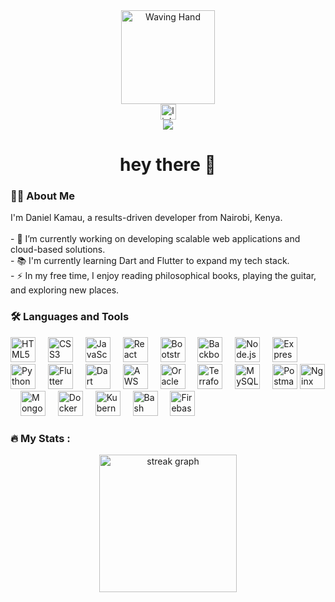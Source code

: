 <div align="center">
  <img height="150" src="https://media.giphy.com/media/hvRJCLFzcasrR4ia7z/giphy.gif" alt="Waving Hand" />
</div>
<div align="center"> <a href="https://www.linkedin.com/in/danielkkamau/"><img src="https://img.shields.io/static/v1?message=LinkedIn&logo=linkedin&label=&color=0077B5&logoColor=white&labelColor=&style=for-the-badge" height="25" alt="linkedin logo" /></a> </div>
<div align="center"> <img src="https://visitor-badge.laobi.icu/badge?page_id=CasperDkk.CasperDkk&" /> </div>
<h1 align="center">hey there 👋</h1>
<h3 align="left">👨‍💻 About Me</h3>
<p align="left">I'm Daniel Kamau, a results-driven developer from Nairobi, Kenya.<br><br>- 🔭 I’m currently working on developing scalable web applications and cloud-based solutions.<br>- 📚 I'm currently learning Dart and Flutter to expand my tech stack.<br>- ⚡ In my free time, I enjoy reading philosophical books, playing the guitar, and exploring new places.</p>
<h3 align="left">🛠 Languages and Tools</h3>
<div align="left"> <img src="https://cdn.jsdelivr.net/gh/devicons/devicon/icons/html5/html5-original.svg" height="40" alt="HTML5 logo" /> <img width="12" /> <img src="https://cdn.jsdelivr.net/gh/devicons/devicon/icons/css3/css3-original.svg" height="40" alt="CSS3 logo" /> <img width="12" /> <img src="https://cdn.jsdelivr.net/gh/devicons/devicon/icons/javascript/javascript-original.svg" height="40" alt="JavaScript logo" /> <img width="12" /> <img src="https://cdn.jsdelivr.net/gh/devicons/devicon/icons/react/react-original.svg" height="40" alt="React logo" /> <img width="12" /> <img 
<img src="https://cdn.jsdelivr.net/gh/devicons/devicon/icons/bootstrap/bootstrap-plain.svg" height="40" alt="Bootstrap logo" /> <img width="12" />
<img src="https://cdn.jsdelivr.net/gh/devicons/devicon/icons/backbonejs/backbonejs-original.svg" height="40" alt="Backbone.js logo" /> <img width="12" />                                                 <img src="https://cdn.jsdelivr.net/gh/devicons/devicon/icons/nodejs/nodejs-original.svg" height="40" alt="Node.js logo" /> <img width="12" /> <img src="https://cdn.jsdelivr.net/gh/devicons/devicon/icons/express/express-original.svg" height="40" alt="Express.js logo" /> <img width="12" /> <img src="https://cdn.jsdelivr.net/gh/devicons/devicon/icons/python/python-original.svg" height="40" alt="Python logo" /> <img width="12" /> <img src="https://cdn.jsdelivr.net/gh/devicons/devicon/icons/flutter/flutter-original.svg" height="40" alt="Flutter logo" /> <img width="12" /> 
<img src="https://cdn.jsdelivr.net/gh/devicons/devicon/icons/dart/dart-original.svg" height="40" alt="Dart logo" /> <img width="12" />  
<img src="https://upload.wikimedia.org/wikipedia/commons/9/93/Amazon_Web_Services_Logo.svg" height="40" alt="AWS logo" /> <img width="12" /> <img
src="https://cdn.jsdelivr.net/gh/devicons/devicon/icons/oracle/oracle-original.svg" height="40" alt="Oracle Cloud logo" /> <img width="12" /> <img src="https://cdn.jsdelivr.net/gh/devicons/devicon/icons/terraform/terraform-original.svg" height="40" alt="Terraform logo" /> <img width="12" /> <img src="https://cdn.jsdelivr.net/gh/devicons/devicon/icons/mysql/mysql-original.svg" height="40" alt="MySQL logo" /> <img width="12" /> <img src="https://cdn.jsdelivr.net/gh/devicons/devicon/icons/postman/postman-original.svg" height="40" alt="Postman logo" />
<img src="https://cdn.jsdelivr.net/gh/devicons/devicon/icons/nginx/nginx-original.svg" height="40" alt="Nginx logo" /> <img width="12" />
<img src="https://cdn.jsdelivr.net/gh/devicons/devicon/icons/mongodb/mongodb-original.svg" height="40" alt="MongoDB logo" /> <img width="12" />
<img src="https://cdn.jsdelivr.net/gh/devicons/devicon/icons/docker/docker-plain-wordmark.svg" height="40" alt="Docker logo" /> <img width="12" />
<img src="https://cdn.jsdelivr.net/gh/devicons/devicon/icons/kubernetes/kubernetes-plain.svg" height="40" alt="Kubernetes logo" /> <img width="12" />
<img src="https://cdn.jsdelivr.net/gh/devicons/devicon/icons/bash/bash-original.svg" height="40" alt="Bash logo" /> <img width="12" />
<img src="https://cdn.jsdelivr.net/gh/devicons/devicon/icons/firebase/firebase-plain-wordmark.svg" height="40" alt="Firebase logo" />
</div>
<h3 align="left">🔥 My Stats :</h3>
<div align="center"> <img src="https://streak-stats.demolab.com?user=CasperDkk&locale=en&mode=daily&theme=dark&hide_border=false&border_radius=5&order=3" height="220" alt="streak graph" /> </div>





